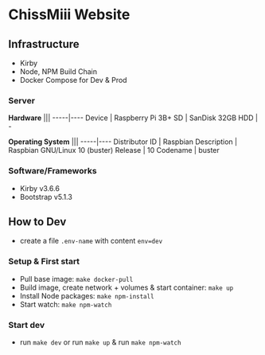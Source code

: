 # ChissMiii Website
## Infrastructure
- Kirby
- Node, NPM Build Chain
- Docker Compose for Dev & Prod

### Server
**Hardware**
|||
-----|----
Device | Raspberry Pi 3B+
SD | SanDisk 32GB
HDD | -

**Operating System**
|||
-----|----
Distributor ID | Raspbian
Description | Raspbian GNU/Linux 10 (buster)
Release | 10
Codename | buster

### Software/Frameworks
- Kirby v3.6.6
- Bootstrap v5.1.3

## How to Dev
- create a file `.env-name` with content `env=dev`

### Setup & First start
- Pull base image: `make docker-pull`
- Build image, create network + volumes & start container: `make up`
- Install Node packages: `make npm-install`
- Start watch: `make npm-watch`

### Start dev
- run `make dev` or run `make up` & run `make npm-watch`
